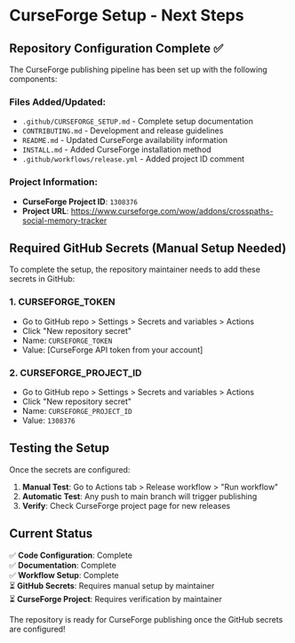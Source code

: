 # CurseForge Setup - Next Steps

## Repository Configuration Complete ✅

The CurseForge publishing pipeline has been set up with the following components:

### Files Added/Updated:
- `.github/CURSEFORGE_SETUP.md` - Complete setup documentation
- `CONTRIBUTING.md` - Development and release guidelines  
- `README.md` - Updated CurseForge availability information
- `INSTALL.md` - Added CurseForge installation method
- `.github/workflows/release.yml` - Added project ID comment

### Project Information:
- **CurseForge Project ID**: `1308376`
- **Project URL**: https://www.curseforge.com/wow/addons/crosspaths-social-memory-tracker

## Required GitHub Secrets (Manual Setup Needed)

To complete the setup, the repository maintainer needs to add these secrets in GitHub:

### 1. CURSEFORGE_TOKEN
- Go to GitHub repo > Settings > Secrets and variables > Actions
- Click "New repository secret"
- Name: `CURSEFORGE_TOKEN`
- Value: [CurseForge API token from your account]

### 2. CURSEFORGE_PROJECT_ID  
- Go to GitHub repo > Settings > Secrets and variables > Actions
- Click "New repository secret"
- Name: `CURSEFORGE_PROJECT_ID`
- Value: `1308376`

## Testing the Setup

Once the secrets are configured:

1. **Manual Test**: Go to Actions tab > Release workflow > "Run workflow"
2. **Automatic Test**: Any push to main branch will trigger publishing
3. **Verify**: Check CurseForge project page for new releases

## Current Status

✅ **Code Configuration**: Complete  
✅ **Documentation**: Complete  
✅ **Workflow Setup**: Complete  
⏳ **GitHub Secrets**: Requires manual setup by maintainer  
⏳ **CurseForge Project**: Requires verification by maintainer  

The repository is ready for CurseForge publishing once the GitHub secrets are configured!